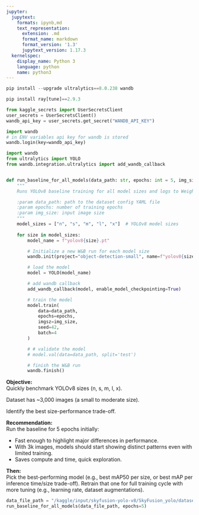 ```yaml
---
jupyter:
  jupytext:
    formats: ipynb,md
    text_representation:
      extension: .md
      format_name: markdown
      format_version: '1.3'
      jupytext_version: 1.17.3
  kernelspec:
    display_name: Python 3
    language: python
    name: python3
---
```


```python papermill={"duration": 87.408198, "end_time": "2025-05-06T18:39:38.870416", "exception": false, "start_time": "2025-05-06T18:38:11.462218", "status": "completed"}
pip install --upgrade ultralytics==8.0.238 wandb
```

```python papermill={"duration": 11.778827, "end_time": "2025-05-06T18:39:50.671441", "exception": false, "start_time": "2025-05-06T18:39:38.892614", "status": "completed"}
pip install ray[tune]==2.9.3
```

```python papermill={"duration": 0.430001, "end_time": "2025-05-06T18:39:51.126154", "exception": false, "start_time": "2025-05-06T18:39:50.696153", "status": "completed"}
from kaggle_secrets import UserSecretsClient
user_secrets = UserSecretsClient()
wandb_api_key = user_secrets.get_secret("WANDB_API_KEY")
```

```python papermill={"duration": 2.592081, "end_time": "2025-05-06T18:39:53.742208", "exception": false, "start_time": "2025-05-06T18:39:51.150127", "status": "completed"}
import wandb
# in ENV variables api key for wandb is stored
wandb.login(key=wandb_api_key)
```

```python papermill={"duration": 8.859979, "end_time": "2025-05-06T18:40:02.626819", "exception": false, "start_time": "2025-05-06T18:39:53.766840", "status": "completed"}
import wandb
from ultralytics import YOLO
from wandb.integration.ultralytics import add_wandb_callback


def run_baseline_for_all_models(data_path: str, epochs: int = 5, img_size: int = 640) -> None:
    """
    Runs YOLOv8 baseline training for all model sizes and logs to Weights & Biases.

    :param data_path: path to the dataset config YAML file
    :param epochs: number of training epochs
    :param img_size: input image size
    """
    model_sizes = ["n", "s", "m", "l", "x"]  # YOLOv8 model sizes
    
    for size in model_sizes:
        model_name = f"yolov8{size}.pt"

        # Initialize a new W&B run for each model size
        wandb.init(project="object-detection-small", name=f"yolov8{size}-baseline", job_type="baseline")

        # load the model
        model = YOLO(model_name)

        # add wandb callback
        add_wandb_callback(model, enable_model_checkpointing=True)

        # train the model
        model.train(
            data=data_path, 
            epochs=epochs, 
            imgsz=img_size, 
            seed=42,
            batch=4
        )

        # # validate the model
        # model.val(data=data_path, split='test')

        # finish the W&B run
        wandb.finish()
```

<!-- #region papermill={"duration": 0.069425, "end_time": "2025-05-06T18:40:02.720635", "exception": false, "start_time": "2025-05-06T18:40:02.651210", "status": "completed"} -->
**Objective:** <br>
Quickly benchmark YOLOv8 sizes (n, s, m, l, x).

Dataset has ~3,000 images (a small to moderate size).

Identify the best size-performance trade-off.

**Recommendation:** <br>
Run the baseline for 5 epochs initially:
* Fast enough to highlight major differences in performance.
* With 3k images, models should start showing distinct patterns even with limited training.
* Saves compute and time, quick exploration.

**Then:** <br>
Pick the best-performing model (e.g., best mAP50 per size, or best mAP per inference time/size trade-off). Retrain that one for full training cycle with more tuning (e.g., learning rate, dataset augmentations).


<!-- #endregion -->

```python papermill={"duration": 2408.300937, "end_time": "2025-05-06T19:20:11.045280", "exception": false, "start_time": "2025-05-06T18:40:02.744343", "status": "completed"}
data_file_path = "/kaggle/input/skyfusion-yolo-v8/SkyFusion_yolo/dataset.yaml"
run_baseline_for_all_models(data_file_path, epochs=5)
```
